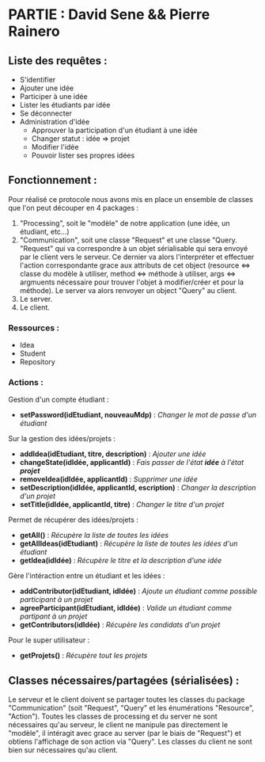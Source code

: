 # PARTIE : David Sene && Pierre Rainero

## Liste des requêtes :
- S'identifier
- Ajouter une idée
- Participer à une idée
- Lister les étudiants par idée
- Se déconnecter
- Administration d'idée
	- Approuver la participation d'un étudiant à une idée
	- Changer statut : idée => projet
	- Modifier l'idée
	- Pouvoir lister ses propres idées

## Fonctionnement :
Pour réalisé ce protocole nous avons mis en place un ensemble de classes que l'on peut découper en 4 packages : 
1. "Processing", soit le "modèle" de notre application (une idée, un étudiant, etc...)
2. "Communication", soit une classe "Request" et une classe "Query. "Request" qui va correspondre à un objet sérialisable qui sera envoyé par le client vers le serveur. Ce dernier va alors l'interpréter et effectuer l'action correspondante grace aux attributs de cet object (resource <=> classe du modèle à utiliser, method <=> méthode à utiliser, args <=> argmuents nécessaire pour trouver l'objet à modifier/créer et pour la méthode). Le server va alors renvoyer un object "Query" au client.
3. Le server.
4. Le client.

### Ressources : 
- Idea
- Student
- Repository

### Actions :
Gestion d'un compte étudiant :
 - **setPassword(idEtudiant, nouveauMdp)** : _Changer le mot de passe d'un étudiant_

Sur la gestion des idées/projets : 
 - **addIdea(idEtudiant, titre, description)** : _Ajouter une idée_
 - **changeState(idIdée, applicantId)** : _Fais passer de l'état **idée** à l'état **projet**_
 - **removeIdea(idIdée, applicantId)** : _Supprimer une idée_
 - **setDescription(idIdée, applicantId, escription)** : _Changer la description d'un projet_
 - **setTitle(idIdée, applicantId, titre)** : _Changer le titre d'un projet_
 
Permet de récupérer des idées/projets :
 - **getAll()** : _Récupère la liste de toutes les idées_
 - **getAllIdeas(idEtudiant)** : _Récupère la liste de toutes les idées d'un étudiant_
 - **getIdea(idIdée)** : _Récupère le titre et la description d'une idée_
 
Gère l'intéraction entre un étudiant et les idées :
 - **addContributor(idEtudiant, idIdée)** : _Ajoute un étudiant comme possible participant à un projet_
 - **agreeParticipant(idEtudiant, idIdée)** : _Valide un étudiant comme partipant à un projet_
 - **getContributors(idIdée)** : _Récupère les candidats d'un projet_
 
Pour le super utilisateur :
 - **getProjets()** : _Récupère tout les projets_

 ## Classes nécessaires/partagées (sérialisées) :
 Le serveur et le client doivent se partager toutes les classes du package "Communication" (soit "Request", "Query" et les énumérations "Resource", "Action"). Toutes les classes de processing et du server ne sont nécessaires qu'au serveur, le client ne manipule pas directement le "modèle", il intéragit avec grace au server (par le biais de "Request") et obtiens l'affichage de son action via "Query". Les classes du client ne sont bien sur nécessaires qu'au client.
